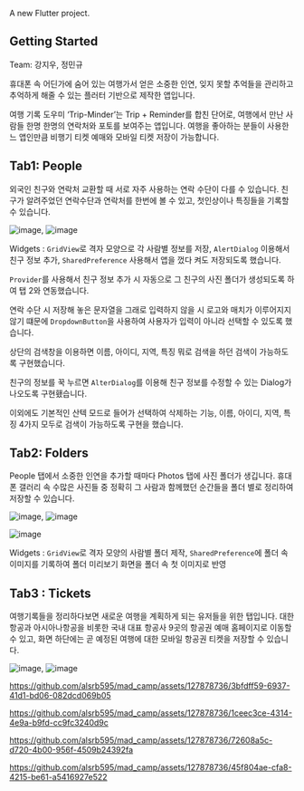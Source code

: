 A new Flutter project.

## Getting Started

Team: 강지우, 정민규

휴대폰 속 어딘가에 숨어 있는 여행가서 얻은 소중한 인연, 잊지 못할 추억들을 관리하고 추억하게 해줄 수 있는 플러터 기반으로 제작한 앱입니다. 

여행 기록 도우미 ‘Trip-Minder’는 Trip + Reminder를 합친 단어로, 여행에서 만난 사람들 한명 한명의 연락처와 포토를 보여주는 앱입니다.
여행을 좋아하는 분들이 사용한느 앱인만큼 비행기 티켓 예매와 모바일 티켓 저장이 가능합니다. 

## Tab1: People
외국인 친구와 연락처 교환할 때 서로 자주 사용하는 연락 수단이 다를 수 있습니다.
친구가 알려주었던 연락수단과 연락처를 한번에 볼 수 있고, 첫인상이나 특징들을 기록할 수 있습니다.

![image](https://github.com/alsrb595/mad_camp/assets/127878736/fccf5265-fc68-4289-bf78-6da3bd6b550d), ![image](https://github.com/alsrb595/mad_camp/assets/127878736/7c7a9988-5a8e-4cf1-8000-dc57520ff856)

Widgets :  `GridView`로 격자 모양으로 각 사람별 정보를 저장,  `AlertDialog` 이용해서 친구 정보 추가,  `SharedPreference` 사용해서 앱을 껐다 켜도 저장되도록 했습니다.

`Provider`를 사용해서 친구 정보 추가 시 자동으로 그 친구의 사진 폴더가 생성되도록 하여 탭 2와 연동했습니다. 

연락 수단 시 저장해 놓은 문자열을 그래로 입력하지 않을 시 로고와 매치가 이루어지지 않기 떄문에 `DropdownButton`을 사용하여 사용자가 입력이 아니라 선택할 수 있도록 했습니다.

상단의 검색창을 이용하면 이름, 아이디, 지역, 특징 뭐로 검색을 하던 검색이 가능하도록 구현했습니다. 

친구의 정보를 꾹 누르면 `AlterDialog`를 이용해 친구 정보를 수정할 수 있는 Dialog가 나오도록 구현횄습니다. 

이외에도 기본적인 산텍 모드로 들어가 선택하여 삭제하는 기능, 이름, 아이디, 지역, 특징 4가지 모두로  검색이 가능하도록 구현을 했습니다.



## Tab2: Folders
People 탭에서 소중한 인연을 추가할 때마다 Photos 탭에 사진 폴더가 생깁니다.
휴대폰 갤러리 속 수많은 사진들 중 정확히 그 사람과 함께했던 순간들을 폴더 별로 정리하여 저장할 수 있습니다.

![image](https://github.com/alsrb595/mad_camp/assets/127878736/2c95a801-f16c-4f71-b317-79f4b29c3590), ![image](https://github.com/alsrb595/mad_camp/assets/127878736/964f28b2-7e6c-4c50-8c5a-e19b7244ca33)

![image](https://github.com/alsrb595/mad_camp/assets/127878736/bbaf3c97-e398-4a62-a713-91072ed10883)

Widgets : `GridView`로 격자 모양의 사람별 폴더 제작, `SharedPreference`에 폴더 속 이미지를 기록하여 폴더 미리보기 화면을 폴더 속 첫 이미지로 반영


## Tab3 : Tickets
여행기록들을 정리하다보면 새로운 여행을 계획하게 되는 유저들을 위한 탭입니다.
대한항공과 아시아나항공을 비롯한 국내 대표 항공사 9곳의 항공권 예매 홈페이지로 이동할 수 있고, 화면 하단에는 곧 예정된 여행에 대한 모바일 항공권 티켓을 저장할 수 있습니다.

![image](https://github.com/alsrb595/mad_camp/assets/127878736/fdf80daf-5f30-428d-b6f2-30481d2bfcc7), ![image](https://github.com/alsrb595/mad_camp/assets/127878736/d992bd03-da94-4525-913b-417fc665a9a6)




https://github.com/alsrb595/mad_camp/assets/127878736/3bfdff59-6937-41d1-bd06-082dcd069b05

https://github.com/alsrb595/mad_camp/assets/127878736/1ceec3ce-4314-4e9a-b9fd-cc9fc3240d9c

https://github.com/alsrb595/mad_camp/assets/127878736/72608a5c-d720-4b00-956f-4509b24392fa

https://github.com/alsrb595/mad_camp/assets/127878736/45f804ae-cfa8-4215-be61-a5416927e522







